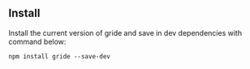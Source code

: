 [showdoc_index]: 110
[showdoc_id]: install
[showdoc_group]: how

## Install

Install the current version of gride and save in dev dependencies with command below:
```
npm install gride --save-dev
```
